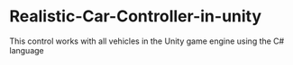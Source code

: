 # Realistic-Car-Controller-in-unity
This control works with all vehicles in the Unity game engine using the C# language
